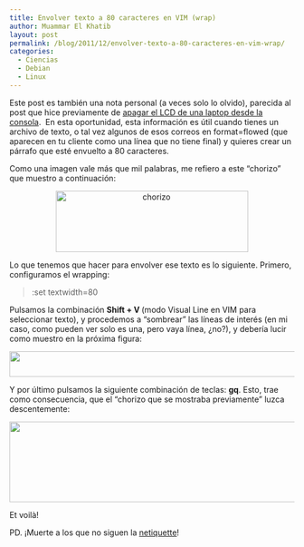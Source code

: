 ```yaml
---
title: Envolver texto a 80 caracteres en VIM (wrap)
author: Muammar El Khatib
layout: post
permalink: /blog/2011/12/envolver-texto-a-80-caracteres-en-vim-wrap/
categories:
  - Ciencias
  - Debian
  - Linux
---
```

Este post es también una nota personal (a veces solo lo olvido), parecida al post que hice previamente de [apagar el LCD de una laptop desde la consola][1].  En esta oportunidad, esta información es útil cuando tienes un archivo de texto, o tal vez algunos de esos correos en format=flowed (que aparecen en tu cliente como una línea que no tiene final) y quieres crear un párrafo que esté envuelto a 80 caracteres.

Como una imagen vale más que mil palabras, me refiero a este &#8220;chorizo&#8221; que muestro a continuación:

<p style="text-align: center;">
  <a href="http://muammar.me/blog/wp-content/uploads/2011/12/antes-1024x234.png" rel="attachment wp-att-780"><img class=" wp-image-780 aligncenter" title="Chorizo" src="http://muammar.me/blog/wp-content/uploads/2011/12/antes-300x68.png" alt="chorizo" width="340" height="108" /></a>
</p>

<p style="text-align: left;">
  Lo que tenemos que hacer para envolver ese texto es lo siguiente. Primero, configuramos el wrapping:
</p>

> <p style="text-align: left;">
>   :set textwidth=80
> </p>

<p style="text-align: left;">
  Pulsamos la combinación <strong>Shift + V </strong>(modo Visual Line en VIM para seleccionar texto), y procedemos a &#8220;sombrear&#8221; las líneas de interés (en mi caso, como pueden ver solo es una, pero vaya línea, ¿no?), y debería lucir como muestro en la próxima figura:
</p>

<p style="text-align: center;">
  <a href="http://muammar.me/blog/wp-content/uploads/2011/12/shiftv-1024x79.png" rel="attachment wp-att-781"><img class="alignnone size-large wp-image-781" title="shiftv" src="http://muammar.me/blog/wp-content/uploads/2011/12/shiftv-1024x79.png" alt="" width="584" height="45" /></a>
</p>

<p style="text-align: left;">
  Y por último pulsamos la siguiente combinación de teclas: <strong>gq</strong>. Esto, trae como consecuencia, que el &#8220;chorizo que se mostraba previamente&#8221; luzca descentemente:
</p>

<p style="text-align: center;">
  <a href="http://muammar.me/blog/wp-content/uploads/2011/12/descente-500x117.png" rel="attachment wp-att-782"><img class="alignnone size-full wp-image-782" title="descente" src="http://muammar.me/blog/wp-content/uploads/2011/12/descente.png" alt="" width="605" height="142" /></a>
</p>

<p style="text-align: left;">
  Et voilà!
</p>

<p style="text-align: left;">
  PD. ¡Muerte a los que no siguen la <a href="http://es.wikipedia.org/wiki/Netiquette">netiquette</a>!
</p>

<p style="text-align: left;">

 [1]: http://muammar.me/blog/2011/11/apagar-display-lcd-de-una-laptop-desde-el-terminal-en-linux/
